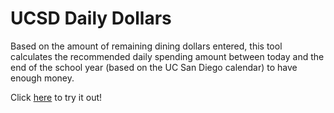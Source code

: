 # UCSD Daily Dollars
Based on the amount of remaining dining dollars entered, this tool calculates the recommended daily spending amount between today and the end of the school year (based on the UC San Diego calendar) to have enough money.

Click [here](https://srnq.github.io/daily-dollars/) to try it out!
